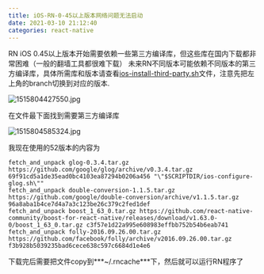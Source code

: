 ```yaml
---
title: iOS-RN-0-45以上版本网络问题无法启动
date: 2021-03-10 21:12:40
categories: react-native
---
```

RN iOS 0.45以上版本开始需要依赖一些第三方编译库，但这些库在国内下载都非常困难（一般的翻墙工具都很难下载）
未来RN不同版本可能依赖不同版本的第三方编译库，具体所需库和版本请查看[ios-install-third-party.sh](https://github.com/facebook/react-native/blob/master/scripts/ios-install-third-party.sh)文件，注意先把左上角的branch切换到对应的版本.

![1515804427550.jpg](http://upload-images.jianshu.io/upload_images/10024246-4967270af295b740.jpg?imageMogr2/auto-orient/strip%7CimageView2/2/w/1240)

在文件最下面找到需要第三方编译库

![1515804585324.jpg](http://upload-images.jianshu.io/upload_images/10024246-182697a23377bd82.jpg?imageMogr2/auto-orient/strip%7CimageView2/2/w/1240)

我现在使用的52版本的内容为

```
fetch_and_unpack glog-0.3.4.tar.gz https://github.com/google/glog/archive/v0.3.4.tar.gz 69f91cd5a1de35ead0bc4103ea87294b0206a456 "\"$SCRIPTDIR/ios-configure-glog.sh\""
fetch_and_unpack double-conversion-1.1.5.tar.gz https://github.com/google/double-conversion/archive/v1.1.5.tar.gz 96a8aba1b4ce7d4a7a3c123be26c379c2fed1def
fetch_and_unpack boost_1_63_0.tar.gz https://github.com/react-native-community/boost-for-react-native/releases/download/v1.63.0-0/boost_1_63_0.tar.gz c3f57e1d22a995e608983effbb752b54b6eab741
fetch_and_unpack folly-2016.09.26.00.tar.gz https://github.com/facebook/folly/archive/v2016.09.26.00.tar.gz f3b928b5039235bad6cece638c597c6684d1e4e6
```

下载完后需要把文件copy到***~/.rncache***下，然后就可以运行RN程序了
